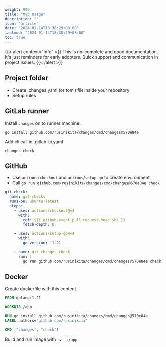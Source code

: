 ```yaml
---
weight: 999
title: "Mvp Usage"
description: ""
icon: "article"
date: "2024-01-14T18:38:29+08:00"
lastmod: "2024-01-14T18:38:29+08:00"
toc: true
---
```


{{< alert context="info" >}}
This is not complete and good documentation. It's just reminders for early adopters.
Quick support and communication in project issues.
{{< /alert >}}

## Project folder

- Create .changes.yaml (or toml) file inside your repository
- Setup rules

## GitLab runner

Install `changes` on to runner machine.

```
go install github.com/rusinikita/changes/cmd/changes@570e84e
```

Add cli call in .gitlab-ci.yaml

```
changes check
```

## GitHub

- Use `actions/checkout` and `actions/setup-go` to create environment
- Call `go run github.com/rusinikita/changes/cmd/changes@570e84e check`

```yaml
git-check:
  name: git-checks
  runs-on: ubuntu-latest
  steps:
    - uses: actions/checkout@v4
      with:
        ref: ${{ github.event.pull_request.head.sha }}
        fetch-depth: 0

    - uses: actions/setup-go@v4
      with:
        go-version: '1.21'

    - name: git-changes_check
      run: |
        go run github.com/rusinikita/changes/cmd/changes@570e84e check
```

## Docker

Create dockerfile with this content.

```dockerfile
FROM golang:1.21

WORKDIR /app

RUN go install github.com/rusinikita/changes/cmd/changes@570e84e
LABEL authors="github.com/rusinikita"

CMD ["changes", "check"]
```

Build and run image with `-v .:/app`
